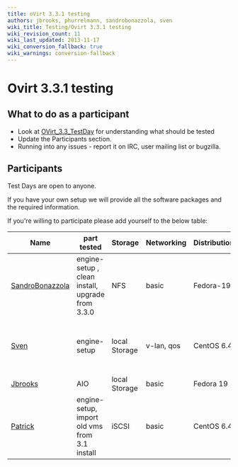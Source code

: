 ```yaml
---
title: oVirt 3.3.1 testing
authors: jbrooks, phurrelmann, sandrobonazzola, sven
wiki_title: Testing/Ovirt 3.3.1 testing
wiki_revision_count: 11
wiki_last_updated: 2013-11-17
wiki_conversion_fallback: true
wiki_warnings: conversion-fallback
---
```


# Ovirt 3.3.1 testing

## What to do as a participant

*   Look at [OVirt_3.3_TestDay](OVirt_3.3_TestDay) for understanding what should be tested
*   Update the Participants section.
*   Running into any issues - report it on IRC, user mailing list or bugzilla.

## Participants

Test Days are open to anyone.

If you have your own setup we will provide all the software packages and the required information.

If you're willing to participate please add yourself to the below table:

| Name | part tested | Storage | Networking | Distribution | Bugs |
| --- | --- | --- | --- | --- | --- |
| [SandroBonazzola](/User:SandroBonazzola "User:SandroBonazzola") | engine-setup , clean install, upgrade from 3.3.0 | NFS | basic | Fedora-19 | |
| [Sven](/User:Sven "User:Sven") | engine-setup | local Storage | v-lan, qos | CentOS 6.4 | [BZ 1023739](http://bugzilla.redhat.com/1023739) [BZ 1029584](http://bugzilla.redhat.com/1029584) [BZ 1029885](http://bugzilla.redhat.com/1029885) |
| [Jbrooks](/User:Jbrooks "User:Jbrooks") | AIO | local Storage | basic | Fedora 19 | |
| [Patrick](/User:Phurrelmann "User:Phurrelmann") | engine-setup, import old vms from 3.1 install | iSCSI | basic | CentOS 6.4 | [BZ 1029792](http://bugzilla.redhat.com/1029792) |
